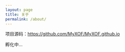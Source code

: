 ```yaml
---
layout: page
title: 关于
permalink: /about/
---
```


项目源码：https://github.com/MyXOF/MyXOF.github.io

孵化中...
